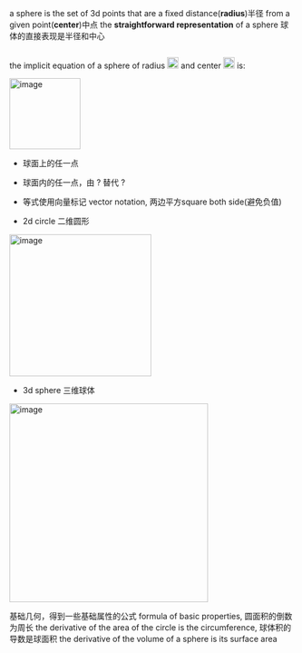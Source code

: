 a sphere is the set of 3d points that are a fixed distance(**radius**)半径 from a given point(**center**)中点
the **straightforward representation** of a sphere 球体的直接表现是半径和中心

>```
>
>```

the implicit equation of a sphere of radius <img width="20" alt="image" src="https://user-images.githubusercontent.com/31954987/229326964-1287b0f0-4780-46dd-8e62-0538e7c30220.png">
 and center <img width="20" alt="image" src="https://user-images.githubusercontent.com/31954987/229327115-9e7a7472-5867-4e98-b7a2-0be0d9dc2956.png">
 is:

<img width="125" alt="image" src="https://user-images.githubusercontent.com/31954987/229326930-5e4dd1b4-0a41-43a7-ab96-669fafd32d93.png">

- 球面上的任一点
- 球面内的任一点，由 ? 替代 ?
- 等式使用向量标记 vector notation, 两边平方square both side(避免负值)


- 2d circle 二维圆形 
<img width="250" alt="image" src="https://user-images.githubusercontent.com/31954987/229327323-4b48ec3d-7853-4716-9ce4-508b4d465800.png">

- 3d sphere 三维球体
<img width="350" alt="image" src="https://user-images.githubusercontent.com/31954987/229327395-12f30d3a-b2e7-459e-965c-730654dd3378.png">

基础几何，得到一些基础属性的公式 formula of basic properties, 圆面积的倒数为周长 the derivative of the area of the circle is the circumference, 球体积的导数是球面积 the derivative of the volume of a sphere is its surface area
